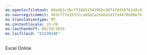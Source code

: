 ```yaml
---
ms.openlocfilehash: 8da4b1c36cff1885234395bc88f47d450762ddc8
ms.sourcegitcommit: 483c777a1537ccab6a2a2da6a5d1fe4470dd0e7e
ms.translationtype: MT
ms.contentlocale: zh-CN
ms.lasthandoff: 06/19/2019
ms.locfileid: "61539246"
---
```

Excel Online